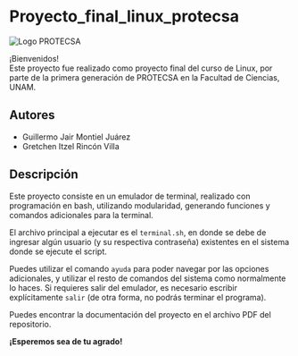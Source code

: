 # Proyecto_final_linux_protecsa

![Logo PROTECSA](https://drive.google.com/uc?id=12oRK9pe_gz_3FjSfdPJ5Nk3HNsH97vqU)

¡Bienvenidos!  
Este proyecto fue realizado como proyecto final del curso de Linux, por parte de la primera generación de PROTECSA en la Facultad de Ciencias, UNAM.

## Autores
- Guillermo Jair Montiel Juárez  
- Gretchen Itzel Rincón Villa  

## Descripción
Este proyecto consiste en un emulador de terminal, realizado con programación en bash, utilizando modularidad, generando funciones y comandos adicionales para la terminal.

El archivo principal a ejecutar es el `terminal.sh`, en donde se debe de ingresar algún usuario (y su respectiva contraseña) existentes en el sistema donde se ejecute el script. 

Puedes utilizar el comando `ayuda` para poder navegar por las opciones adicionales, y utilizar el resto de comandos del sistema como normalmente lo haces. Si requieres salir del emulador, es necesario escribir explícitamente `salir` (de otra forma, no podrás terminar el programa).

Puedes encontrar la documentación del proyecto en el archivo PDF del repositorio.

**¡Esperemos sea de tu agrado!**